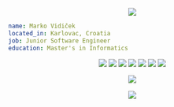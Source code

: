 <p align="center">
  <img src="https://forthebadge.com/images/badges/not-a-bug-a-feature.svg">
</p>

```yaml
name: Marko Vidiček
located_in: Karlovac, Croatia
job: Junior Software Engineer
education: Master's in Informatics
```
<p align="center">
  <img src="https://img.shields.io/badge/C%20Sharp-239120?logo=csharp&logoColor=fff&style=flat-square">
  <img src="https://img.shields.io/badge/.NET-512BD4?logo=dotnet&logoColor=fff&style=flat-square">
  <img src="https://img.shields.io/badge/TypeScript-3178C6?logo=typescript&logoColor=fff&style=flat-square">
   <img src="https://img.shields.io/badge/AngularJS-E23237?logo=angularjs&logoColor=fff&style=flat-square">
  <img src="https://img.shields.io/badge/React-61DAFB?logo=react&logoColor=000&style=flat-square">
  <img src="https://img.shields.io/badge/Next.js-000?logo=nextdotjs&logoColor=fff&style=flat-square">
  <img src="https://img.shields.io/badge/Astro-FF5D01?logo=astro&logoColor=fff&style=flat-square">
 </p>

<p align="center" >
  <a href="https://github.com/anuraghazra/github-readme-stats">
    <img align="center" src="https://github-readme-stats.vercel.app/api?username=MVidicek&show_icons=true&theme=github_dark_dimmed" />
  </a>
  <div align="center" style="margin-top: 1rem">
    <a href="https://github.com/anuraghazra/github-readme-stats">
      <img align="center" src="https://github-readme-stats.vercel.app/api/top-langs/?username=Mvidicek&theme=github_dark_dimmed&layout=compact" />
    </a>
  </div>
</p>                                                                                                        
